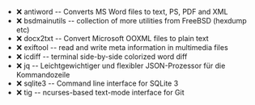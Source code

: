 - :x:  antiword  --		Converts MS Word files to text, PS, PDF and XML
- :x:  bsdmainutils  --	collection of more utilities from FreeBSD (hexdump etc)
- :x:  docx2txt  --		Convert Microsoft OOXML files to plain text
- :x:  exiftool  --		read and write meta information in multimedia files
- :x:  icdiff  --	terminal side-by-side colorized word diff
- :x:  jq  --	Leichtgewichtiger und flexibler JSON-Prozessor für die Kommandozeile
- :x:  sqlite3  --		Command line interface for SQLite 3
- :x:  tig  --		ncurses-based text-mode interface for Git
